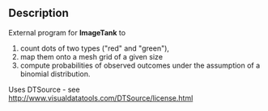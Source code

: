 ## Description
External program for **ImageTank** to 
1) count dots of two types ("red" and "green"),
2) map them onto a mesh grid of a given size
3) compute probabilities of observed outcomes under the assumption of a binomial distribution.

Uses DTSource - see http://www.visualdatatools.com/DTSource/license.html

